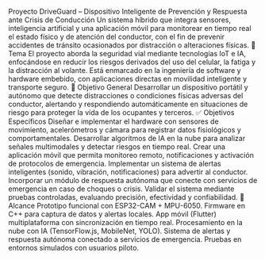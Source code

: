 Proyecto DriveGuard – Dispositivo Inteligente de Prevención y Respuesta ante Crisis de Conducción Un sistema híbrido que integra sensores, inteligencia artificial y una aplicación móvil para monitorear en tiempo real el estado físico y de atención del conductor, con el fin de prevenir accidentes de tránsito ocasionados por distracción o alteraciones físicas. 📖 Tema El proyecto aborda la seguridad vial mediante tecnologías IoT e IA, enfocándose en reducir los riesgos derivados del uso del celular, la fatiga y la distracción al volante. Está enmarcado en la ingeniería de software y hardware embebido, con aplicaciones directas en movilidad inteligente y transporte seguro. 🎯 Objetivo General Desarrollar un dispositivo portátil y autónomo que detecte distracciones o condiciones físicas adversas del conductor, alertando y respondiendo automáticamente en situaciones de riesgo para proteger la vida de los ocupantes y terceros. ✅ Objetivos Específicos Diseñar e implementar el hardware con sensores de movimiento, acelerómetros y cámara para registrar datos fisiológicos y comportamentales. Desarrollar algoritmos de IA en la nube para analizar señales multimodales y detectar riesgos en tiempo real. Crear una aplicación móvil que permita monitoreo remoto, notificaciones y activación de protocolos de emergencia. Implementar un sistema de alertas inteligentes (sonido, vibración, notificaciones) para advertir al conductor. Incorporar un módulo de respuesta autónoma que conecte con servicios de emergencia en caso de choques o crisis. Validar el sistema mediante pruebas controladas, evaluando precisión, efectividad y confiabilidad. 📌 Alcance Prototipo funcional con ESP32-CAM + MPU-6050. Firmware en C++ para captura de datos y alertas locales. App móvil (Flutter) multiplataforma con sincronización en tiempo real. Procesamiento en la nube con IA (TensorFlow.js, MobileNet, YOLO). Sistema de alertas y respuesta autónoma conectado a servicios de emergencia. Pruebas en entornos simulados con usuarios piloto.

